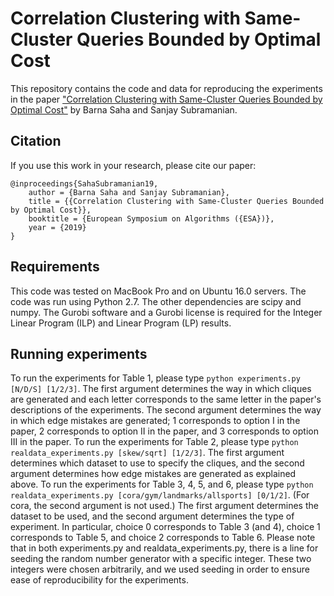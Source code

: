 # Correlation Clustering with Same-Cluster Queries Bounded by Optimal Cost
This repository contains the code and data for reproducing the experiments in the paper ["Correlation Clustering with Same-Cluster Queries Bounded by Optimal Cost"](https://arxiv.org/abs/1908.04976) by Barna Saha and Sanjay Subramanian.
## Citation
If you use this work in your research, please cite our paper:
```
@inproceedings{SahaSubramanian19,
    author = {Barna Saha and Sanjay Subramanian},
    title = {{Correlation Clustering with Same-Cluster Queries Bounded by Optimal Cost}},
    booktitle = {European Symposium on Algorithms ({ESA})},
    year = {2019}
}
```
## Requirements
This code was tested on MacBook Pro and on Ubuntu 16.0 servers. The code was run using Python 2.7. The other dependencies are scipy and numpy. The Gurobi software and a Gurobi license is required for the Integer Linear Program (ILP) and Linear Program (LP) results.
## Running experiments
To run the experiments for Table 1, please type ```python experiments.py [N/D/S] [1/2/3]```. The first argument determines the way in which cliques are generated and each letter corresponds to the same letter in the paper's descriptions of the experiments. The second argument determines the way in which edge mistakes are generated; 1 corresponds to option I in the paper, 2 corresponds to option II in the paper, and 3 corresponds to option III in the paper.
To run the experiments for Table 2, please type ```python realdata_experiments.py [skew/sqrt] [1/2/3]```. The first argument determines which dataset to use to specify the cliques, and the second argument determines how edge mistakes are generated as explained above.
To run the experiments for Table 3, 4, 5, and 6, please type ```python realdata_experiments.py [cora/gym/landmarks/allsports] [0/1/2]```. (For cora, the second argument is not used.) The first argument determines the dataset to be used, and the second argument determines the type of experiment. In particular, choice 0 corresponds to Table 3 (and 4), choice 1 corresponds to Table 5, and choice 2 corresponds to Table 6.
Please note that in both experiments.py and realdata_experiments.py, there is a line for seeding the random number generator with a specific integer. These two integers were chosen arbitrarily, and we used seeding in order to ensure ease of reproducibility for the experiments.
